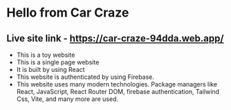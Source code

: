 # Hello from Car Craze 
## Live site link - https://car-craze-94dda.web.app/

* This is a toy website
* This is a single page website
* It is built by using React  
* This website is authenticated by using Firebase.
* This website uses many modern technologies. Package managers like React, JavaScript, React Router DOM, firebase authentication, Tailwind Css, Vite, and many more are used.